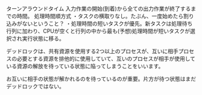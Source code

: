 ####
ターンアラウンドタイム
入力作業の開始(到着)から全ての出力作業が終了するまでの時間。
処理時間順方式
・タスクの横取りなし。たぶん、一度始めたら割り込みがないということ？
・処理時間の短いタスクが優先。新タスクは処理待ち行列に加わり、CPUが空くと行列の中から最も(予想)処理時間が短いタスクが選択され実行状態に移る。


デッドロックは、共有資源を使用する2つ以上のプロセスが、互いに相手プロセスの必要とする資源を排他的に使用していて、互いのプロセスが相手が使用している資源の解放を待っている状態に陥ってしまうことをいいます。  

お互いに相手の状態が解かれるのを待っているのが重要。片方が待つ状態はまだデッドロックではない。
